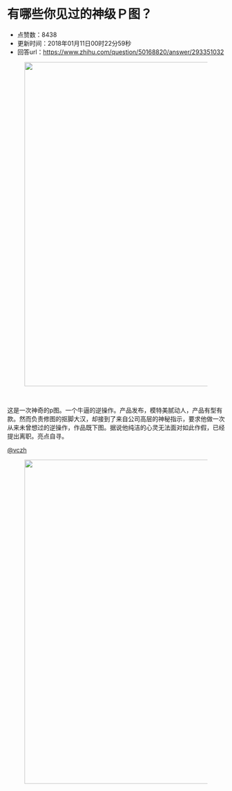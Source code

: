 # 有哪些你见过的神级Ｐ图？
- 点赞数：8438
- 更新时间：2018年01月11日00时22分59秒
- 回答url：https://www.zhihu.com/question/50168820/answer/293351032
<body>
 <figure>
  <img src="https://picx.zhimg.com/50/v2-4fe8115cef72bf0ebd500de645e23e11_720w.jpg?source=1940ef5c" data-rawwidth="750" data-rawheight="684" data-original-token="v2-4fe8115cef72bf0ebd500de645e23e11" class="origin_image zh-lightbox-thumb" width="750" data-original="https://pic1.zhimg.com/v2-4fe8115cef72bf0ebd500de645e23e11_r.jpg?source=1940ef5c">
 </figure>
 <br>
 <p data-pid="e9iwslzi">这是一次神奇的p图。一个牛逼的逆操作。产品发布，模特美腻动人，产品有型有款。然而负责修图的抠脚大汉，却接到了来自公司高层的神秘指示，要求他做一次从来未曾想过的逆操作，作品既下图。据说他纯洁的心灵无法面对如此作假，已经提出离职。亮点自寻。</p><a data-hash="0970f947b898ecc0ec035f9126dd4e08" href="https://www.zhihu.com/people/0970f947b898ecc0ec035f9126dd4e08" class="member_mention" data-hovercard="p$b$0970f947b898ecc0ec035f9126dd4e08">@vczh</a>
 <p></p>
 <figure>
  <img src="https://pica.zhimg.com/50/v2-bb7be68f4e3c158ab393aaddcf7bb197_720w.jpg?source=1940ef5c" data-rawwidth="750" data-rawheight="1010" data-original-token="v2-bb7be68f4e3c158ab393aaddcf7bb197" class="origin_image zh-lightbox-thumb" width="750" data-original="https://picx.zhimg.com/v2-bb7be68f4e3c158ab393aaddcf7bb197_r.jpg?source=1940ef5c">
 </figure>
</body>